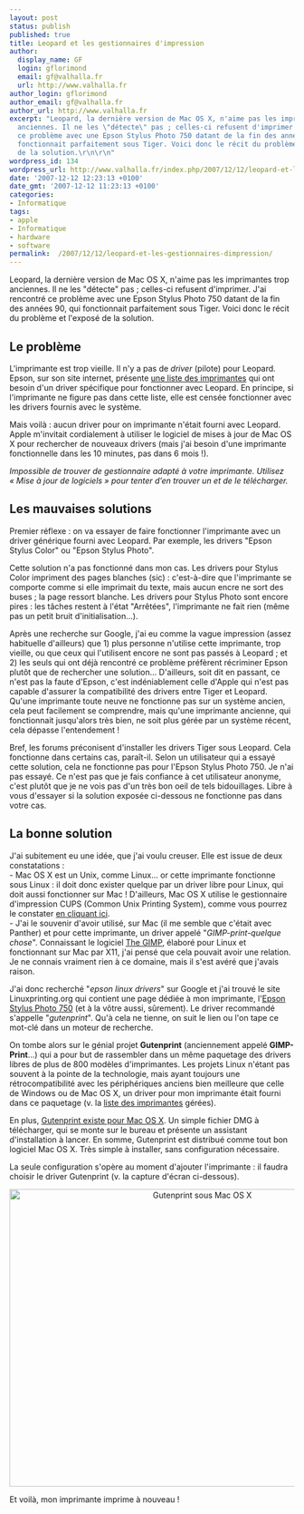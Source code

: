 ```yaml
---
layout: post
status: publish
published: true
title: Leopard et les gestionnaires d'impression
author:
  display_name: GF
  login: gflorimond
  email: gf@valhalla.fr
  url: http://www.valhalla.fr
author_login: gflorimond
author_email: gf@valhalla.fr
author_url: http://www.valhalla.fr
excerpt: "Leopard, la dernière version de Mac OS X, n'aime pas les imprimantes trop
  anciennes. Il ne les \"détecte\" pas ; celles-ci refusent d'imprimer. J'ai rencontré
  ce problème avec une Epson Stylus Photo 750 datant de la fin des années 90, qui
  fonctionnait parfaitement sous Tiger. Voici donc le récit du problème et l'exposé
  de la solution.\r\n\r\n"
wordpress_id: 134
wordpress_url: http://www.valhalla.fr/index.php/2007/12/12/leopard-et-les-gestionnaires-dimpression/
date: '2007-12-12 12:23:13 +0100'
date_gmt: '2007-12-12 11:23:13 +0100'
categories:
- Informatique
tags:
- apple
- Informatique
- hardware
- software
permalink:  /2007/12/12/leopard-et-les-gestionnaires-dimpression/
---
```

<p>Leopard, la dernière version de Mac OS X, n'aime pas les imprimantes trop anciennes. Il ne les "détecte" pas ; celles-ci refusent d'imprimer. J'ai rencontré ce problème avec une Epson Stylus Photo 750 datant de la fin des années 90, qui fonctionnait parfaitement sous Tiger. Voici donc le récit du problème et l'exposé de la solution.</p>
<p><a id="more"></a><a id="more-134"></a></p>
<h2>Le problème</h2>
<p>L'imprimante est trop vieille. Il n'y a pas de <i>driver</i> (pilote) pour Leopard. Epson, sur son site internet, présente <a href="http://esupport.epson-europe.com/ViewArticle.aspx?lng=fr-FR&kbid=318461&">une liste des imprimantes</a> qui ont besoin d'un driver spécifique pour fonctionner avec Leopard. En principe, si l'imprimante ne figure pas dans cette liste, elle est censée fonctionner avec les drivers fournis avec le système.</p>
<p>Mais voilà : aucun driver pour on imprimante n'était fourni avec Leopard. Apple m'invitait cordialement à utiliser le logiciel de mises à jour de Mac OS X pour rechercher de nouveaux drivers (mais j'ai besoin d'une imprimante fonctionnelle dans les 10 minutes, pas dans 6 mois !).</p>
<p><i>Impossible de trouver de gestionnaire adapté à votre imprimante. Utilisez « Mise à jour de logiciels » pour tenter d’en trouver un et de le télécharger.</i></p>
<h2>Les mauvaises solutions</h2>
<p>Premier réflexe : on va essayer de faire fonctionner l'imprimante avec un driver générique fourni avec Leopard. Par exemple, les drivers "Epson Stylus Color" ou "Epson Stylus Photo". </p>
<p>Cette solution n'a pas fonctionné dans mon cas. Les drivers pour Stylus Color impriment des pages blanches (sic) : c'est-à-dire que l'imprimante se comporte comme si elle imprimait du texte, mais aucun encre ne sort des buses ; la page ressort blanche. Les drivers pour Stylus Photo sont encore pires : les tâches restent à l'état "Arrêtées", l'imprimante ne fait rien (même pas un petit bruit d'initialisation...).</p>
<p>Après une recherche sur Google, j'ai eu comme la vague impression (assez habituelle d'ailleurs) que 1) plus personne n'utilise cette imprimante, trop vieille, ou que ceux qui l'utilisent encore ne sont pas passés à Leopard ; et 2) les seuls qui ont déjà rencontré ce problème préfèrent récriminer Epson plutôt que de rechercher une solution... D'ailleurs, soit dit en passant, ce n'est pas la faute d'Epson, c'est indéniablement celle d'Apple qui n'est pas capable d'assurer la compatibilité des drivers entre Tiger et Leopard. Qu'une imprimante toute neuve ne fonctionne pas sur un système ancien, cela peut facilement se comprendre, mais qu'une imprimante ancienne, qui fonctionnait jusqu'alors très bien, ne soit plus gérée par un système récent, cela dépasse l'entendement !</p>
<p>Bref, les forums préconisent d'installer les drivers Tiger sous Leopard. Cela fonctionne dans certains cas, paraît-il. Selon un utilisateur qui a essayé cette solution, cela ne fonctionne pas pour l'Epson Stylus Photo 750. Je n'ai pas essayé. Ce n'est pas que je fais confiance à cet utilisateur anonyme, c'est plutôt que je ne vois pas d'un très bon oeil de tels bidouillages. Libre à vous d'essayer si la solution exposée ci-dessous ne fonctionne pas dans votre cas.</p>
<h2>La bonne solution</h2>
<p>J'ai subitement eu une idée, que j'ai voulu creuser. Elle est issue de deux constatations :<br />
- Mac OS X est un Unix, comme Linux... or cette imprimante fonctionne sous Linux : il doit donc exister quelque par un driver libre pour Linux, qui doit aussi fonctionner sur Mac ! D'ailleurs, Mac OS X utilise le gestionnaire d'impression CUPS (Common Unix Printing System), comme vous pourrez le constater <a href="http://127.0.0.1:631/">en cliquant ici</a>.<br />
- J'ai le souvenir d'avoir utilisé, sur Mac (il me semble que c'était avec Panther) et pour cette imprimante, un driver appelé "<em>GIMP-print-quelque chose</em>". Connaissant le logiciel <a href="http://www.gimp.org/">The GIMP</a>, élaboré pour Linux et fonctionnant sur Mac par X11, j'ai pensé que cela pouvait avoir une relation. Je ne connais vraiment rien à ce domaine, mais il s'est avéré que j'avais raison.</p>
<p>J'ai donc recherché "<em>epson linux drivers</em>" sur Google et j'ai trouvé le site Linuxprinting.org qui contient une page dédiée à mon imprimante, l'<a href="http://www.linuxprinting.org/show_printer.cgi?recnum=Epson-Stylus_Photo_750">Epson Stylus Photo 750</a> (et à la vôtre aussi, sûrement). Le driver recommandé s'appelle "<em>gutenprint</em>". Qu'à cela ne tienne, on suit le lien ou l'on tape ce mot-clé dans un moteur de recherche.</p>
<p>On tombe alors sur le génial projet <strong>Gutenprint</strong> (anciennement appelé <strong>GIMP-Print</strong>...) qui a pour but de rassembler dans un même paquetage des drivers libres de plus de 800 modèles d'imprimantes. Les projets Linux n'étant pas souvent à la pointe de la technologie, mais ayant toujours une rétrocompatibilité avec les périphériques anciens bien meilleure que celle de Windows ou de Mac OS X, un driver pour mon imprimante était fourni dans ce paquetage (v. la <a href="http://gutenprint.sourceforge.net/p_Supported_Printers.php3">liste des imprimantes</a> gérées).</p>
<p>En plus, <a href="http://gimp-print.sourceforge.net/MacOSX.php3">Gutenprint existe pour Mac OS X</a>. Un simple fichier DMG à télécharger, qui se monte sur le bureau et présente un assistant d'installation à lancer. En somme, Gutenprint est distribué comme tout bon logiciel Mac OS X. Très simple à installer, sans configuration nécessaire.</p>
<p>La seule configuration s'opère au moment d'ajouter l'imprimante : il faudra choisir le driver Gutenprint (v. la capture d'écran ci-dessous).</p>
<p><center><a href="http://www.flickr.com/photos/valhallafr/2105566204/" title="Gutenprint sous Mac OS X de GF @ valhalla.fr, sur Flickr"><img src="http://farm3.static.flickr.com/2222/2105566204_0ff9d34235_o.png" width="666" height="525" alt="Gutenprint sous Mac OS X" /></a></center></p>
<p>Et voilà, mon imprimante imprime à nouveau !</p>
